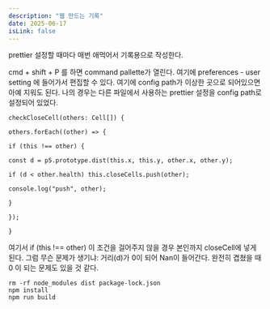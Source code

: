 ```yaml
---
description: "웹 만드는 기록"
date: 2025-06-17
isLink: false
---
```


prettier 설정할 때마다 매번 애먹어서 기록용으로 작성한다.

cmd + shift + P 를 하면 command pallette가 열린다. 여기에 preferences - user setting 에 들어가서 편집할 수 있다.
여기에 config path가 이상한 곳으로 되어있으면 아예 지워도 된다. 나의 경우는 다른 파일에서 사용하는 prettier 설정을 config path로 설정되어 있었다.

```
checkCloseCell(others: Cell[]) {

others.forEach((other) => {

if (this !== other) {

const d = p5.prototype.dist(this.x, this.y, other.x, other.y);

if (d < other.health) this.closeCells.push(other);

console.log("push", other);

}

});

}
```
여기서 if (this !== other) 이 조건을 걸어주지 않을 경우 본인까지 closeCell에 넣게 된다.
그럼 무슨 문제가 생기냐: 거리(d)가 0이 되어 Nan이 들어간다. 
완전히 겹쳤을 때 0 이 되는 문제도 있을 것 같다.

```
rm -rf node_modules dist package-lock.json
npm install
npm run build
```